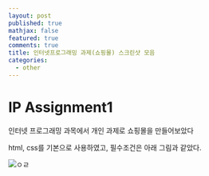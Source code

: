 ```yaml
---
layout: post
published: true
mathjax: false
featured: true
comments: true
title: 인터넷프로그래밍 과제(쇼핑몰) 스크린샷 모음
categories:
  - other
---
```

# IP Assignment1

인터넷 프로그래밍 과목에서 개인 과제로 쇼핑몰을 만들어보았다

html, css를 기본으로 사용하였고, 필수조건은 아래 그림과 같았다.

![ㅇㄹ]({{site.baseurl}}/ㄴㅇㄹㄴ)
